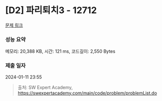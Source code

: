 # [D2] 파리퇴치3 - 12712 

[문제 링크](https://swexpertacademy.com/main/code/problem/problemDetail.do?contestProbId=AXuARWAqDkQDFARa) 

### 성능 요약

메모리: 20,388 KB, 시간: 121 ms, 코드길이: 2,550 Bytes

### 제출 일자

2024-01-11 23:55



> 출처: SW Expert Academy, https://swexpertacademy.com/main/code/problem/problemList.do